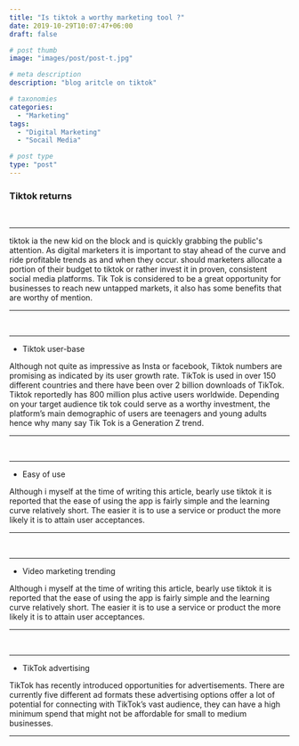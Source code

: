 ```yaml
---
title: "Is tiktok a worthy marketing tool ?"
date: 2019-10-29T10:07:47+06:00
draft: false

# post thumb
image: "images/post/post-t.jpg"

# meta description
description: "blog aritcle on tiktok"

# taxonomies
categories: 
  - "Marketing"
tags:
  - "Digital Marketing"
  - "Socail Media"

# post type
type: "post"
---
```



### Tiktok returns

<br>
<hr>

tiktok ia the new kid on the block and is quickly grabbing the public's attention.
As digital marketers it is important to stay ahead of the curve and ride profitable trends as and when they occur.
should marketers allocate a portion of their budget to tiktok or rather invest it in proven, consistent social media 
platforms. Tik Tok is considered to be a great opportunity for businesses to reach new untapped markets, it also has
some benefits that are worthy of mention.

<hr>

<br>
<hr>

* Tiktok user-base 

Although not quite as impressive as Insta or facebook, 
Tiktok numbers are promising as indicated by its user growth rate.
TikTok is used in over 150 different countries and there have been over 2 billion downloads of TikTok.
Tiktok reportedly has 800 million plus active users worldwide. 
Depending on your target audience tik tok could serve as a worthy investment,
the platform’s main demographic of users are teenagers and young adults hence why many say Tik Tok is a Generation Z trend.

<hr>


<br>
<hr>

* Easy of use 

Although i myself at the time of writing this article, bearly use tiktok it
is reported that the ease of using the app is fairly simple and the learning curve relatively short.
The easier it is to use a service or product the more likely it is to attain user acceptances.

<hr>
<br>
<hr>

* Video marketing trending


Although i myself at the time of writing this article, bearly use tiktok it
is reported that the ease of using the app is fairly simple and the learning curve relatively short.
The easier it is to use a service or product the more likely it is to attain user acceptances.

<hr>

<br>
<hr>

* TikTok advertising


 TikTok has recently introduced opportunities for advertisements.
 There are currently five different ad formats
 these advertising options offer a lot of potential for connecting
 with TikTok’s vast audience, they can have a high minimum spend that
 might not be affordable for small to medium businesses.


<hr>


